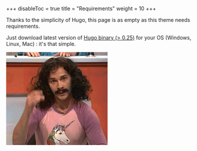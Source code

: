 +++
disableToc = true
title = "Requirements"
weight = 10
+++

Thanks to the simplicity of Hugo, this page is as empty as this theme needs requirements.

Just download latest version of [Hugo binary (> 0.25)](https://gohugo.io/getting-started/installing/) for your OS (Windows, Linux, Mac) : it's that simple.

![Magic](images/magic.gif?classes=shadow)
